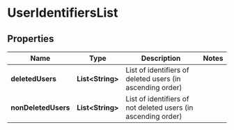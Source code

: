 
# UserIdentifiersList

## Properties
Name | Type | Description | Notes
------------ | ------------- | ------------- | -------------
**deletedUsers** | **List&lt;String&gt;** | List of identifiers of deleted users (in ascending order) | 
**nonDeletedUsers** | **List&lt;String&gt;** | List of identifiers of not deleted users (in ascending order) | 



